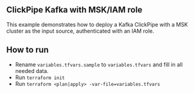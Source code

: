 ## ClickPipe Kafka with MSK/IAM role

This example demonstrates how to deploy a Kafka ClickPipe with a MSK cluster as the input source,
authenticated with an IAM role.

## How to run

- Rename `variables.tfvars.sample` to `variables.tfvars` and fill in all needed data.
- Run `terraform init`
- Run `terraform <plan|apply> -var-file=variables.tfvars`
